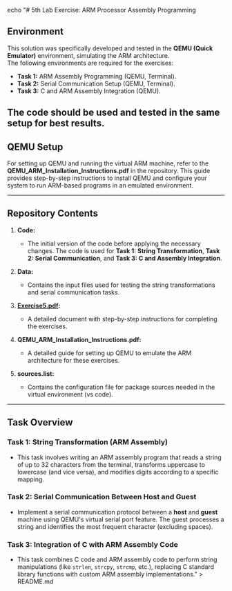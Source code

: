 echo "# 5th Lab Exercise: ARM Processor Assembly Programming

## Environment

This solution was specifically developed and tested in the **QEMU (Quick Emulator)** environment, simulating the ARM architecture.  
The following environments are required for the exercises:

- **Task 1:** ARM Assembly Programming (QEMU, Terminal).
- **Task 2:** Serial Communication Setup (QEMU, Terminal).
- **Task 3:** C and ARM Assembly Integration (QEMU).

The code should be used and tested in the same setup for best results.
---

## QEMU Setup

For setting up QEMU and running the virtual ARM machine, refer to the **QEMU_ARM_Installation_Instructions.pdf** in the repository. This guide provides step-by-step instructions to install QEMU and configure your system to run ARM-based programs in an emulated environment.

---

## Repository Contents

1. **Code:**
   - The initial version of the code before applying the necessary changes. The code is used for **Task 1: String Transformation**, **Task 2: Serial Communication**, and **Task 3: C and Assembly Integration**.

3. **Data:**
   - Contains the input files used for testing the string transformations and serial communication tasks.

5. **[Exercise5.pdf](https://github.com/yourusername/Embedded-Systems-NTUA/blob/main/lab5/Exercise5.pdf):**
   - A detailed document with step-by-step instructions for completing the exercises.

6. **QEMU_ARM_Installation_Instructions.pdf:**
   - A detailed guide for setting up QEMU to emulate the ARM architecture for these exercises.

8. **sources.list:**
   - Contains the configuration file for package sources needed in the virtual environment (vs code).

---

## Task Overview

### Task 1: String Transformation (ARM Assembly)
- This task involves writing an ARM assembly program that reads a string of up to 32 characters from the terminal, transforms uppercase to lowercase (and vice versa), and modifies digits according to a specific mapping.
  
### Task 2: Serial Communication Between Host and Guest
- Implement a serial communication protocol between a **host** and **guest** machine using QEMU's virtual serial port feature. The guest processes a string and identifies the most frequent character (excluding spaces).

### Task 3: Integration of C with ARM Assembly Code
- This task combines C code and ARM assembly code to perform string manipulations (like `strlen`, `strcpy`, `strcmp`, etc.), replacing C standard library functions with custom ARM assembly implementations." > README.md
